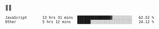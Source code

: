 ### 👨‍💻

<!--START_SECTION:waka-->

```text
JavaScript       13 hrs 31 mins  ███████████████▓░░░░░░░░░   62.52 %
Other            5 hrs 12 mins   ██████░░░░░░░░░░░░░░░░░░░   24.12 %
```

<!--END_SECTION:waka-->
